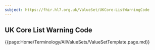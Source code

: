 ```yaml
---
subject: https://fhir.hl7.org.uk/ValueSet/UKCore-ListWarningCode
---
```

## UK Core List Warning Code

{{page:Home/Terminology/AllValueSets/ValueSetTemplate.page.md}}
